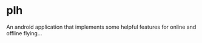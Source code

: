 # plh
An android application that implements some helpful features for online and offline flying...
